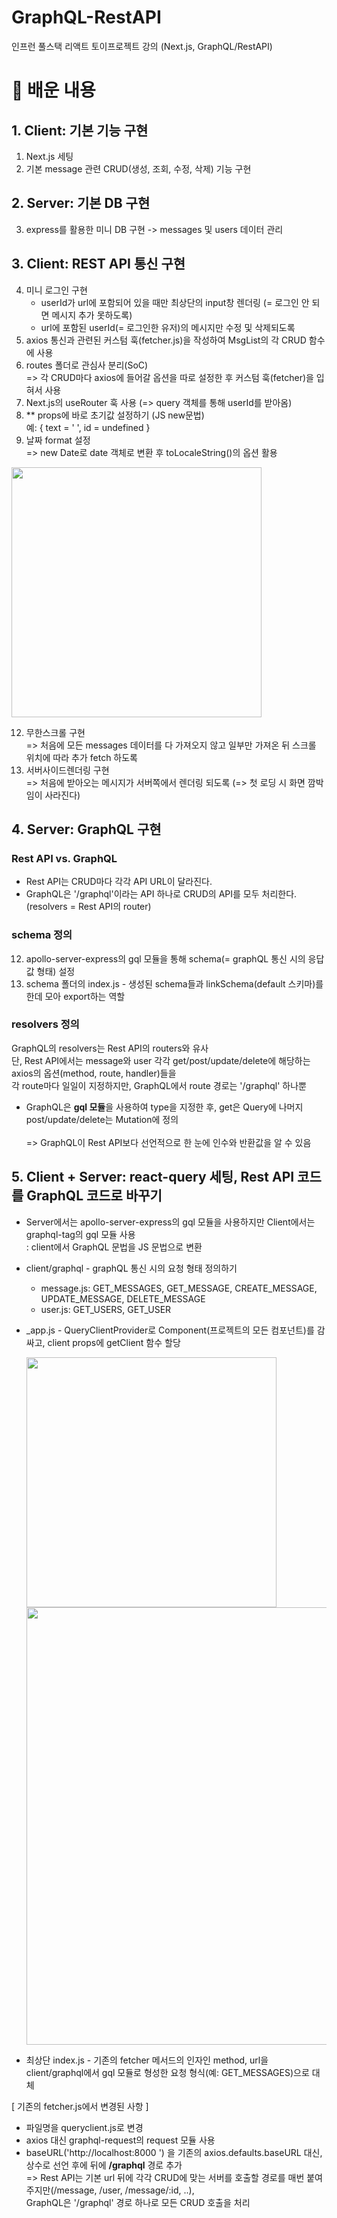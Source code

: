 # GraphQL-RestAPI
인프런 풀스택 리액트 토이프로젝트 강의 (Next.js, GraphQL/RestAPI)

# 🍰 배운 내용
## 1. Client: 기본 기능 구현
1. Next.js 세팅 
2. 기본 message 관련 CRUD(생성, 조회, 수정, 삭제) 기능 구현

## 2. Server: 기본 DB 구현
3. express를 활용한 미니 DB 구현 -> messages 및 users 데이터 관리

## 3. Client: REST API 통신 구현
4. 미니 로그인 구현
   * userId가 url에 포함되어 있을 때만 최상단의 input창 렌더링 (= 로그인 안 되면 메시지 추가 못하도록)
   * url에 포함된 userId(= 로그인한 유저)의 메시지만 수정 및 삭제되도록
5. axios 통신과 관련된 커스텀 훅(fetcher.js)을 작성하여 MsgList의 각 CRUD 함수에 사용
7. routes 폴더로 관심사 분리(SoC) <BR/> => 각 CRUD마다 axios에 들어갈 옵션을 따로 설정한 후 커스텀 훅(fetcher)을 입혀서 사용
8. Next.js의 useRouter 훅 사용 (=> query 객체를 통해 userId를 받아옴) 
9. ** props에 바로 초기값 설정하기 (JS new문법) <br/> 예: { text = ' ', id = undefined }
10. 날짜 format 설정 <br/> => new Date로 date 객체로 변환 후 toLocaleString()의 옵션 활용 <BR/>

  <img src="https://user-images.githubusercontent.com/68722179/174944821-134e9838-f2d1-4d0f-b432-d3d0be2b2b89.png" width="400" />

12. 무한스크롤 구현 <br/> => 처음에 모든 messages 데이터를 다 가져오지 않고 일부만 가져온 뒤 스크롤 위치에 따라 추가 fetch 하도록
13. 서버사이드렌더링 구현 <br/>
 => 처음에 받아오는 메시지가 서버쪽에서 렌더링 되도록 (=> 첫 로딩 시 화면 깜박임이 사라진다)

## 4. Server: GraphQL 구현
### Rest API vs. GraphQL
* Rest API는 CRUD마다 각각 API URL이 달라진다.
* GraphQL은 '/graphql'이라는 API 하나로 CRUD의 API를 모두 처리한다. (resolvers = Rest API의 router)
  
### schema 정의
12. apollo-server-express의 gql 모듈을 통해 schema(= graphQL 통신 시의 응답값 형태) 설정
13. schema 폴더의 index.js - 생성된 schema들과 linkSchema(default 스키마)를 한데 모아 export하는 역할

### resolvers 정의
GraphQL의 resolvers는 Rest API의 routers와 유사<br/>
단, Rest API에서는 message와 user 각각 get/post/update/delete에 해당하는 axios의 옵션(method, route, handler)들을<br/> 
각 route마다 일일이 지정하지만, GraphQL에서 route 경로는 '/graphql' 하나뿐
* GraphQL은 **gql 모듈**을 사용하여 type을 지정한 후, get은 Query에 나머지 post/update/delete는 Mutation에 정의<br/><BR/>
=> GraphQL이 Rest API보다 선언적으로 한 눈에 인수와 반환값을 알 수 있음

## 5. Client + Server: react-query 세팅, Rest API 코드를 GraphQL 코드로 바꾸기
* Server에서는 apollo-server-express의 gql 모듈을 사용하지만 Client에서는 graphql-tag의 gql 모듈 사용
  <br/>: client에서 GraphQL 문법을 JS 문법으로 변환
* client/graphql - graphQL 통신 시의 요청 형태 정의하기
  * message.js: GET_MESSAGES, GET_MESSAGE, CREATE_MESSAGE, UPDATE_MESSAGE, DELETE_MESSAGE
  * user.js: GET_USERS, GET_USER

* _app.js - QueryClientProvider로 Component(프로젝트의 모든 컴포넌트)를 감싸고, client props에 getClient 함수 할당 <br/>

  <img src="https://user-images.githubusercontent.com/68722179/174946983-74a71847-2a01-45aa-8edd-7c07af8f0e2e.png" width="400" />

  <img src="https://user-images.githubusercontent.com/68722179/174947032-3021b6bf-b01a-47dc-8d6c-a2dfa7c0aa96.png" width="700" />


* 최상단 index.js - 기존의 fetcher 메서드의 인자인 method, url을 <br/>client/graphql에서 gql 모듈로 형성한 요청 형식(예: GET_MESSAGES)으로 대체

[ 기존의 fetcher.js에서 변경된 사항 ]
* 파일명을 queryclient.js로 변경
* axios 대신 graphql-request의 request 모듈 사용
* baseURL('http://localhost:8000 ') 을 기존의 axios.defaults.baseURL 대신, 상수로 선언 후에 뒤에 **/graphql** 경로 추가 <br/>
    => Rest API는 기본 url 뒤에 각각 CRUD에 맞는 서버를 호출할 경로를 매번 붙여주지만(/message, /user, /message/:id, ..), <br/>
       GraphQL은 '/graphql' 경로 하나로 모든 CRUD 호출을 처리
